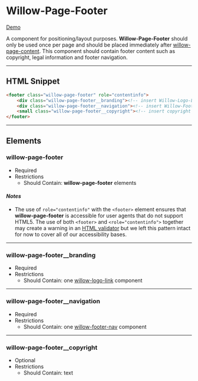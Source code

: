 # **Willow-Page-Footer**

[Demo](http://codepen.io/team/UnumUX/pen/yMgJXb)

A component for positioning/layout purposes. **Willow-Page-Footer** should only be used once per page and should be placed immediately after [willow-page-content](../page-content). This component should contain footer content such as copyright, legal information and footer navigation.

---

## HTML Snippet

```html
<footer class="willow-page-footer" role="contentinfo">
    <div class="willow-page-footer__branding"><!-- insert Willow-Logo-Link Component --></div>
    <div class="willow-page-footer__navigation"><!-- insert Willow-Footer-Nav Component Here --></div>
    <small class="willow-page-footer__copyright"><!-- insert copyright text here --></small>
</footer>
```

---

## Elements

### willow-page-footer

- Required
- Restrictions
  - Should Contain: **willow-page-footer** elements

#### _Notes_

- The use of `role="contentinfo"` with the `<footer>` element ensures that **willow-page-footer** is accessible for user agents that do not support HTML5. The use of both `<footer>` and `<role="contentinfo">` together may create a warning in an [HTML validator](https://validator.w3.org/) but we left this pattern intact for now to cover all of our accessibility bases.

---

### willow-page-footer__branding

- Required
- Restrictions
  - Should Contain: one [willow-logo-link](../logo-link) component

---

### willow-page-footer__navigation

- Required
- Restrictions
  - Should Contain: one [willow-footer-nav](../footer-nav) component

---

### willow-page-footer__copyright

- Optional
- Restrictions
  - Should Contain: text